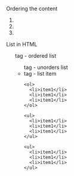Ordering the content

1.
2.
3.

List in HTML

<ol> tag - ordered list

<ul> tag - unorders list

<li> tag - list item

    <ol>
      <li>item1</li>
      <li>item1</li>
      <li>item1</li>
    </ol>

    <ul>
      <li>item1</li>
      <li>item1</li>
      <li>item1</li>
    </ul>

    <ul>
      <li>item1</li>
      <li>item1</li>
      <li>item1</li>
    </ul>
